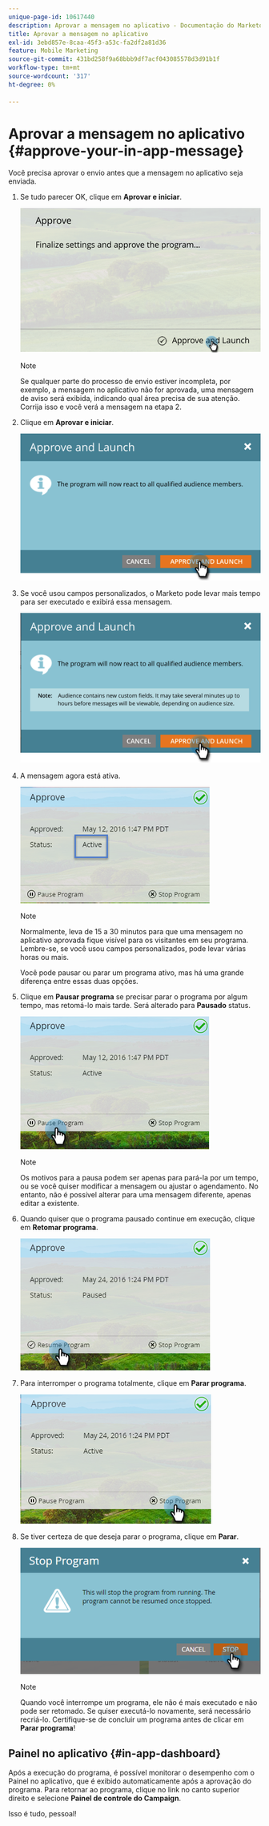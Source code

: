 ```yaml
---
unique-page-id: 10617440
description: Aprovar a mensagem no aplicativo - Documentação do Marketo - Documentação do produto
title: Aprovar a mensagem no aplicativo
exl-id: 3ebd857e-8caa-45f3-a53c-fa2df2a81d36
feature: Mobile Marketing
source-git-commit: 431bd258f9a68bbb9df7acf043085578d3d91b1f
workflow-type: tm+mt
source-wordcount: '317'
ht-degree: 0%

---
```


# Aprovar a mensagem no aplicativo {#approve-your-in-app-message}

Você precisa aprovar o envio antes que a mensagem no aplicativo seja enviada.

1. Se tudo parecer OK, clique em **Aprovar e iniciar**.

   ![](assets/pasted-image-at-2016-05-31-02-08-pm-281-29.png)

   >[!NOTE]
   >
   >Se qualquer parte do processo de envio estiver incompleta, por exemplo, a mensagem no aplicativo não for aprovada, uma mensagem de aviso será exibida, indicando qual área precisa de sua atenção. Corrija isso e você verá a mensagem na etapa 2.

1. Clique em **Aprovar e iniciar**.

   ![](assets/pasted-image-at-2016-05-31-02-08-pm.png)

1. Se você usou campos personalizados, o Marketo pode levar mais tempo para ser executado e exibirá essa mensagem.

   ![](assets/pasted-image-at-2016-05-31-02-09-pm.png)

1. A mensagem agora está ativa.

   ![](assets/image2016-5-12-13-3a49-3a5.png)

   >[!NOTE]
   >
   >Normalmente, leva de 15 a 30 minutos para que uma mensagem no aplicativo aprovada fique visível para os visitantes em seu programa. Lembre-se, se você usou campos personalizados, pode levar várias horas ou mais.

   Você pode pausar ou parar um programa ativo, mas há uma grande diferença entre essas duas opções.

1. Clique em **Pausar programa** se precisar parar o programa por algum tempo, mas retomá-lo mais tarde. Será alterado para **Pausado** status.

   ![](assets/image2016-5-12-13-3a50-3a26.png)

   >[!NOTE]
   >
   >Os motivos para a pausa podem ser apenas para pará-la por um tempo, ou se você quiser modificar a mensagem ou ajustar o agendamento. No entanto, não é possível alterar para uma mensagem diferente, apenas editar a existente.

1. Quando quiser que o programa pausado continue em execução, clique em **Retomar programa**.

   ![](assets/image2016-5-24-13-3a26-3a43.png)

1. Para interromper o programa totalmente, clique em **Parar programa**.

   ![](assets/image2016-5-24-13-3a29-3a35.png)

1. Se tiver certeza de que deseja parar o programa, clique em **Parar**.

   ![](assets/image2016-5-24-13-3a31-3a22.png)

   >[!NOTE]
   >
   >Quando você interrompe um programa, ele não é mais executado e não pode ser retomado. Se quiser executá-lo novamente, será necessário recriá-lo. Certifique-se de concluir um programa antes de clicar em **Parar programa**!

## Painel no aplicativo {#in-app-dashboard}

Após a execução do programa, é possível monitorar o desempenho com o Painel no aplicativo, que é exibido automaticamente após a aprovação do programa. Para retornar ao programa, clique no link no canto superior direito e selecione **Painel de controle do Campaign**.

Isso é tudo, pessoal!
